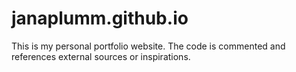 # janaplumm.github.io
This is my personal portfolio website. 
The code is commented and references external sources or inspirations. 
